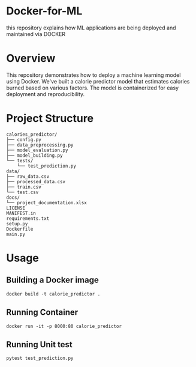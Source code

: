 # Docker-for-ML
this repository explains how ML applications are being deployed and maintained via DOCKER
# Overview 
This repository demonstrates how to deploy a machine learning model using Docker. We've built a calorie predictor model that estimates calories burned based on various factors. The model is containerized for easy deployment and reproducibility.
# Project Structure
    calories_predictor/
    ├── config.py
    ├── data_preprocessing.py
    ├── model_evaluation.py
    ├── model_building.py
    └── tests/
        └── test_prediction.py
    data/
    ├── raw_data.csv
    ├── processed_data.csv
    ├── train.csv
    └── test.csv
    docs/
    └── project_documentation.xlsx
    LICENSE
    MANIFEST.in
    requirements.txt
    setup.py
    Dockerfile
    main.py
# Usage
## Building a Docker image
    docker build -t calorie_predictor .
## Running Container
    docker run -it -p 8000:80 calorie_predictor
## Running Unit test
    pytest test_prediction.py



